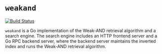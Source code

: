 # `weakand`

[![Build Status](https://travis-ci.org/topicai/weakand.svg?branch=develop)](https://travis-ci.org/topicai/weakand)

`weakand` is a Go implementation of the Weak-AND retrieval algorithm
and a search engine.  The search engine includes an HTTP frontend
server and a Go RPC backend server, where the backend server maintains
the inverted index and runs the Weak-AND retrieval algorithm.
